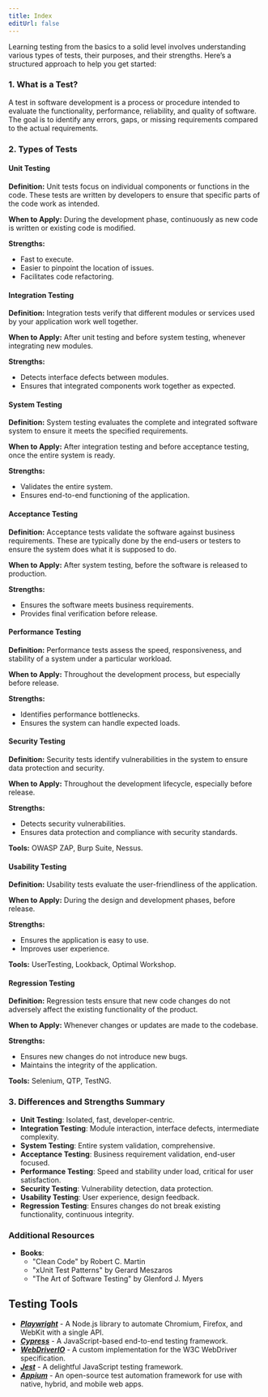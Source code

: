```yaml
---
title: Index
editUrl: false
---
```


Learning testing from the basics to a solid level involves understanding various types of tests, their purposes, and their strengths. Here’s a structured approach to help you get started:

### 1. What is a Test?

A test in software development is a process or procedure intended to evaluate the functionality, performance, reliability, and quality of software. The goal is to identify any errors, gaps, or missing requirements compared to the actual requirements.

### 2. Types of Tests

#### Unit Testing

**Definition:** Unit tests focus on individual components or functions in the code. These tests are written by developers to ensure that specific parts of the code work as intended.

**When to Apply:** During the development phase, continuously as new code is written or existing code is modified.

**Strengths:**

* Fast to execute.
* Easier to pinpoint the location of issues.
* Facilitates code refactoring.

#### Integration Testing

**Definition:** Integration tests verify that different modules or services used by your application work well together.

**When to Apply:** After unit testing and before system testing, whenever integrating new modules.

**Strengths:**

* Detects interface defects between modules.
* Ensures that integrated components work together as expected.

#### System Testing

**Definition:** System testing evaluates the complete and integrated software system to ensure it meets the specified requirements.

**When to Apply:** After integration testing and before acceptance testing, once the entire system is ready.

**Strengths:**

* Validates the entire system.
* Ensures end-to-end functioning of the application.

#### Acceptance Testing

**Definition:** Acceptance tests validate the software against business requirements. These are typically done by the end-users or testers to ensure the system does what it is supposed to do.

**When to Apply:** After system testing, before the software is released to production.

**Strengths:**

* Ensures the software meets business requirements.
* Provides final verification before release.

#### Performance Testing

**Definition:** Performance tests assess the speed, responsiveness, and stability of a system under a particular workload.

**When to Apply:** Throughout the development process, but especially before release.

**Strengths:**

* Identifies performance bottlenecks.
* Ensures the system can handle expected loads.

#### Security Testing

**Definition:** Security tests identify vulnerabilities in the system to ensure data protection and security.

**When to Apply:** Throughout the development lifecycle, especially before release.

**Strengths:**

* Detects security vulnerabilities.
* Ensures data protection and compliance with security standards.

**Tools:** OWASP ZAP, Burp Suite, Nessus.

#### Usability Testing

**Definition:** Usability tests evaluate the user-friendliness of the application.

**When to Apply:** During the design and development phases, before release.

**Strengths:**

* Ensures the application is easy to use.
* Improves user experience.

**Tools:** UserTesting, Lookback, Optimal Workshop.

#### Regression Testing

**Definition:** Regression tests ensure that new code changes do not adversely affect the existing functionality of the product.

**When to Apply:** Whenever changes or updates are made to the codebase.

**Strengths:**

* Ensures new changes do not introduce new bugs.
* Maintains the integrity of the application.

**Tools:** Selenium, QTP, TestNG.

### 3. Differences and Strengths Summary

* **Unit Testing**: Isolated, fast, developer-centric.
* **Integration Testing**: Module interaction, interface defects, intermediate complexity.
* **System Testing**: Entire system validation, comprehensive.
* **Acceptance Testing**: Business requirement validation, end-user focused.
* **Performance Testing**: Speed and stability under load, critical for user satisfaction.
* **Security Testing**: Vulnerability detection, data protection.
* **Usability Testing**: User experience, design feedback.
* **Regression Testing**: Ensures changes do not break existing functionality, continuous integrity.

### Additional Resources

* **Books**:
  * "Clean Code" by Robert C. Martin
  * "xUnit Test Patterns" by Gerard Meszaros
  * "The Art of Software Testing" by Glenford J. Myers

## Testing Tools

* ***[Playwright](https://playwright.dev/)*** - A Node.js library to automate Chromium, Firefox, and WebKit with a single API.
* ***[Cypress](https://www.cypress.io/)*** - A JavaScript-based end-to-end testing framework.
* ***[WebDriverIO](https://webdriver.io/)*** - A custom implementation for the W3C WebDriver specification.
* ***[Jest](https://jestjs.io/)*** - A delightful JavaScript testing framework.
* ***[Appium](http://appium.io/)*** - An open-source test automation framework for use with native, hybrid, and mobile web apps.
